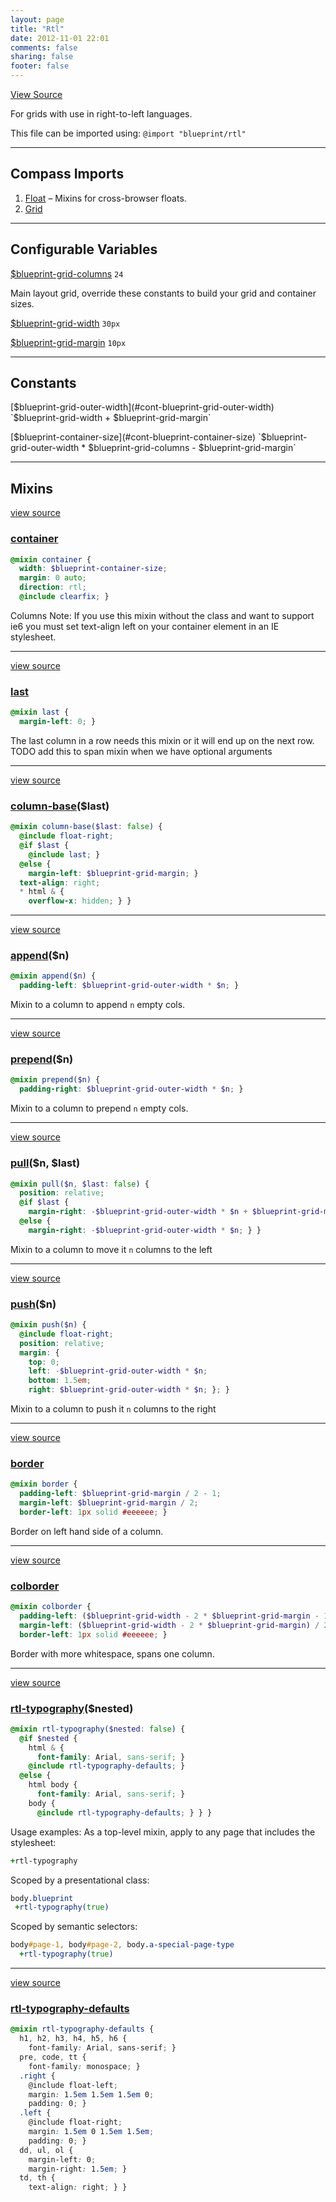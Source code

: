 ```yaml
---
layout: page
title: "Rtl"
date: 2012-11-01 22:01
comments: false
sharing: false
footer: false
---
```

<a class="lsf-icon" title="github" href="https://github.com/Compass/compass-blueprint/blob/master/framework/blueprint/stylesheets/blueprint/reset/_rtl.scss">View Source</a>

For grids with use in right-to-left languages.

This file can be imported using: `@import "blueprint/rtl"`

---

## Compass Imports

1. [Float](http://compass-style.org/reference/compass/utilities/general/float/) – Mixins for cross-browser floats.
2. [Grid](http://compass-style.org/reference/blueprint/grid/)

---

## Configurable Variables <a class="lsf-icon" title="help" href="/help/tutorials/configurable-variables/"></a>

<span id="cont-blueprint-grid-columns"></span>
[$blueprint-grid-columns](#cont-blueprint-grid-columns) `24`

Main layout grid, override these constants to build your grid and container sizes.

<span id="cont-blueprint-grid-width"></span>
[$blueprint-grid-width](#cont-blueprint-grid-width) `30px`

<span id="cont-blueprint-grid-margin"></span>
[$blueprint-grid-margin](#cont-blueprint-grid-margin) `10px`

---

## Constants

<span id="cont-blueprint-grid-outer-width"></span>
[$blueprint-grid-outer-width](#cont-blueprint-grid-outer-width) `$blueprint-grid-width + $blueprint-grid-margin`

<span id="cont-blueprint-container-size"></span>
[$blueprint-container-size](#cont-blueprint-container-size) `$blueprint-grid-outer-width * $blueprint-grid-columns - $blueprint-grid-margin`

---

## Mixins

<a href="#mixin-container-source" rel="view source">view source</a>
<span id="mixin-container"></span>
### [container](#mixin-container)
```scss
@mixin container {
  width: $blueprint-container-size;
  margin: 0 auto;
  direction: rtl;
  @include clearfix; }
```

Columns Note: If you use this mixin without the class and want to support ie6 you must set text-align left on your container element in an IE stylesheet.

---

<a href="#mixin-last-source" rel="view source">view source</a>
<span id="mixin-last"></span>
### [last](#mixin-last)
```scss
@mixin last {
  margin-left: 0; }
```
The last column in a row needs this mixin or it will end up on the next row. TODO add this to span mixin when we have optional arguments

---

<a href="#mixin-column-base-source" rel="view source">view source</a>
<span id="mixin-column-base"></span>
### [column-base](#mixin-column-base)($last)
```scss
@mixin column-base($last: false) {
  @include float-right;
  @if $last {
    @include last; }
  @else {
    margin-left: $blueprint-grid-margin; }
  text-align: right;
  * html & {
    overflow-x: hidden; } }
```

---

<a href="#mixin-append-source" rel="view source">view source</a>
<span id="mixin-append"></span>
### [append](#mixin-append)($n)
```scss
@mixin append($n) {
  padding-left: $blueprint-grid-outer-width * $n; }
```

Mixin to a column to append `n` empty cols.

---

<a href="#mixin-prepend-source" rel="view source">view source</a>
<span id="mixin-prepend"></span>
### [prepend](#mixin-prepend)($n)
```scss
@mixin prepend($n) {
  padding-right: $blueprint-grid-outer-width * $n; }
```

Mixin to a column to prepend `n` empty cols.

---

<a href="#mixin-pull-source" rel="view source">view source</a>
<span id="mixin-pull"></span>
### [pull](#mixin-pull)($n, $last)
```scss
@mixin pull($n, $last: false) {
  position: relative;
  @if $last {
    margin-right: -$blueprint-grid-outer-width * $n + $blueprint-grid-margin; }
  @else {
    margin-right: -$blueprint-grid-outer-width * $n; } }
```

Mixin to a column to move it `n` columns to the left

---

<a href="#mixin-push-source" rel="view source">view source</a>
<span id="mixin-push"></span>
### [push](#mixin-push)($n)
```scss
@mixin push($n) {
  @include float-right;
  position: relative;
  margin: {
    top: 0;
    left: -$blueprint-grid-outer-width * $n;
    bottom: 1.5em;
    right: $blueprint-grid-outer-width * $n; }; }
```

Mixin to a column to push it `n` columns to the right

---

<a href="#mixin-border-source" rel="view source">view source</a>
<span id="mixin-border"></span>
### [border](#mixin-border)
```scss
@mixin border {
  padding-left: $blueprint-grid-margin / 2 - 1;
  margin-left: $blueprint-grid-margin / 2;
  border-left: 1px solid #eeeeee; }
```

Border on left hand side of a column.

---

<a href="#mixin-colborder-source" rel="view source">view source</a>
<span id="mixin-colborder"></span>
### [colborder](#mixin-colborder)
```scss
@mixin colborder {
  padding-left: ($blueprint-grid-width - 2 * $blueprint-grid-margin - 1) / 2;
  margin-left: ($blueprint-grid-width - 2 * $blueprint-grid-margin) / 2;
  border-left: 1px solid #eeeeee; }
```

Border with more whitespace, spans one column.

---

<a href="#mixin-rtl-typography-source" rel="view source">view source</a>
<span id="mixin-rtl-typography"></span>
### [rtl-typography](#mixin-rtl-typography)($nested)
```scss
@mixin rtl-typography($nested: false) {
  @if $nested {
    html & {
      font-family: Arial, sans-serif; }
    @include rtl-typography-defaults; }
  @else {
    html body {
      font-family: Arial, sans-serif; }
    body {
      @include rtl-typography-defaults; } } }
```

Usage examples: As a top-level mixin, apply to any page that includes the stylesheet:

``` sass
+rtl-typography
```

Scoped by a presentational class:

``` sass
body.blueprint
 +rtl-typography(true)
```

Scoped by semantic selectors:

``` sass
body#page-1, body#page-2, body.a-special-page-type
  +rtl-typography(true)
```

---

<a href="#mixin-rtl-typography-defaults-source" rel="view source">view source</a>
<span id="mixin-rtl-typography-defaults"></span>
### [rtl-typography-defaults](#mixin-rtl-typography-defaults)
```scss
@mixin rtl-typography-defaults {
  h1, h2, h3, h4, h5, h6 {
    font-family: Arial, sans-serif; }
  pre, code, tt {
    font-family: monospace; }
  .right {
    @include float-left;
    margin: 1.5em 1.5em 1.5em 0;
    padding: 0; }
  .left {
    @include float-right;
    margin: 1.5em 0 1.5em 1.5em;
    padding: 0; }
  dd, ul, ol {
    margin-left: 0;
    margin-right: 1.5em; }
  td, th {
    text-align: right; } }
```
